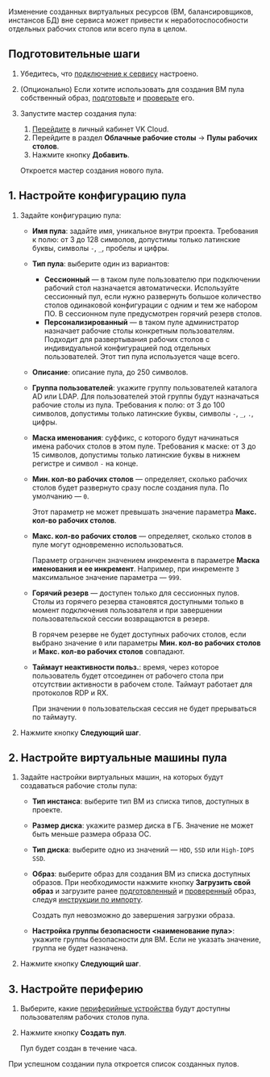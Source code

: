 <warn>

Изменение созданных виртуальных ресурсов (ВМ, балансировщиков, инстансов БД) вне сервиса может привести к неработоспособности отдельных рабочих столов или всего пула в целом.

</warn>

## Подготовительные шаги

1. Убедитесь, что [подключение к сервису](../../config/) настроено.
1. (Опционально) Если хотите использовать для создания ВМ пула собственный образ, [подготовьте](/ru/manage/cloud-desktops/concepts/desktop-image) и [проверьте](/ru/manage/cloud-desktops/use-cases/check-desktop-image) его.
1. Запустите мастер создания пула:

   1. [Перейдите](https://msk.cloud.vk.com/app/) в личный кабинет VK Cloud.
   1. Перейдите в раздел **Облачные рабочие столы** → **Пулы рабочих столов**.
   1. Нажмите кнопку **Добавить**.

   Откроется мастер создания нового пула.

## 1. Настройте конфигурацию пула

1. Задайте конфигурацию пула:

    - **Имя пула**: задайте имя, уникальное внутри проекта. Требования к полю: от 3 до 128 символов, допустимы только латинские буквы, символы `-`, `_`, пробелы и цифры.
    - **Тип пула**: выберите один из вариантов:

        - **Сессионный** — в таком пуле пользователю при подключении рабочий стол назначается автоматически. Используйте сессионный пул, если нужно развернуть большое количество столов одинаковой конфигурации с одним и тем же набором ПО. В сессионном пуле предусмотрен горячий резерв столов.
        - **Персонализированный** — в таком пуле администратор назначает рабочие столы конкретным пользователям. Подходит для развертывания рабочих столов с индивидуальной конфигурацией под отдельных пользователей. Этот тип пула используется чаще всего.

    - **Описание**: описание пула, до 250 символов.
    - **Группа пользователей**: укажите группу пользователей каталога AD или LDAP. Для пользователей этой группы будут назначаться рабочие столы из пула. Требования к полю: от 3 до 100 символов, допустимы только латинские буквы, символы `-`, `_`, `.`, цифры.
    - **Маска именования**: суффикс, с которого будут начинаться имена рабочих столов в этом пуле. Требования к маске: от 3 до 15 символов, допустимы только латинские буквы в нижнем регистре и символ `-` на конце.
    - **Мин. кол-во рабочих столов** — определяет, сколько рабочих столов будет развернуто сразу после создания пула. По умолчанию — `0`.

      Этот параметр не может превышать значение параметра **Макс. кол-во рабочих столов**.

    - **Макс. кол-во рабочих столов** — определяет, сколько столов в пуле могут одновременно использоваться.

      Параметр ограничен значением инкремента в параметре **Маска именования и ее инкремент**. Например, при инкременте `3` максимальное значение параметра — `999`.

    - **Горячий резерв** — доступен только для сессионных пулов. Столы из горячего резерва становятся доступными только в момент подключения пользователя и при завершении пользовательской сессии возвращаются в резерв.

      В горячем резерве не будет доступных рабочих столов, если выбрано значение `0` или параметры **Мин. кол-во рабочих столов** и **Макс. кол-во рабочих столов** совпадают.

    - **Таймаут неактивности польз.**: время, через которое пользователь будет отсоединен от рабочего стола при отсутствии активности в рабочем столе. Таймаут работает для протоколов RDP и RX.

      При значении `0` пользовательская сессия не будет прерываться по таймауту.

1. Нажмите кнопку **Следующий шаг**.

## 2. Настройте виртуальные машины пула

1. Задайте настройки виртуальных машин, на которых будут создаваться рабочие столы пула:

    - **Тип инстанса**: выберите тип ВМ из списка типов, доступных в проекте.
    - **Размер диска**: укажите размер диска в ГБ. Значение не может быть меньше размера образа ОС.
    - **Тип диска**: выберите одно из значений — `HDD`, `SSD` или `High-IOPS SSD`.
    - **Образ**: выберите образ для создания ВМ из списка доступных образов. При необходимости нажмите кнопку **Загрузить свой образ** и загрузите ранее [подготовленный](/ru/manage/cloud-desktops/concepts/desktop-image) и [проверенный](/ru/manage/cloud-desktops/use-cases/check-desktop-image) образ, следуя [инструкции по импорту](/ru/base/iaas/instructions/vm-images/vm-images-manage#import_obraza).

      <info>

      Создать пул невозможно до завершения загрузки образа.

      </info>

    - **Настройка группы безопасности <наименование пула>**: укажите группы безопасности для ВМ. Если не указать значение, группа не будет назначена.

1. Нажмите кнопку **Следующий шаг**.

## 3. Настройте периферию

1. Выберите, какие [периферийные устройства](../../../concepts/overview#dostupnye_periferiynye_ustroystva) будут доступны пользователям рабочих столов пула.
1. Нажмите кнопку **Создать пул**.

   Пул будет создан в течение часа.

При успешном создании пула откроется список созданных пулов.
